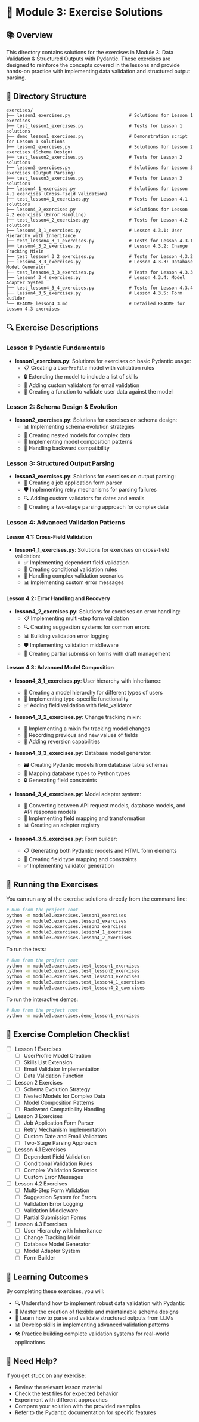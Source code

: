 # 🧪 Module 3: Exercise Solutions

## 📚 Overview

This directory contains solutions for the exercises in Module 3: Data Validation & Structured Outputs with Pydantic. These exercises are designed to reinforce the concepts covered in the lessons and provide hands-on practice with implementing data validation and structured output parsing.

## 📁 Directory Structure

```
exercises/
├── lesson1_exercises.py                      # Solutions for Lesson 1 exercises
├── test_lesson1_exercises.py                 # Tests for Lesson 1 solutions
├── demo_lesson1_exercises.py                 # Demonstration script for Lesson 1 solutions
├── lesson2_exercises.py                      # Solutions for Lesson 2 exercises (Schema Design)
├── test_lesson2_exercises.py                 # Tests for Lesson 2 solutions
├── lesson3_exercises.py                      # Solutions for Lesson 3 exercises (Output Parsing)
├── test_lesson3_exercises.py                 # Tests for Lesson 3 solutions
├── lesson4_1_exercises.py                    # Solutions for Lesson 4.1 exercises (Cross-Field Validation)
├── test_lesson4_1_exercises.py               # Tests for Lesson 4.1 solutions
├── lesson4_2_exercises.py                    # Solutions for Lesson 4.2 exercises (Error Handling)
├── test_lesson4_2_exercises.py               # Tests for Lesson 4.2 solutions
├── lesson4_3_1_exercises.py                  # Lesson 4.3.1: User Hierarchy with Inheritance
├── test_lesson4_3_1_exercises.py             # Tests for Lesson 4.3.1
├── lesson4_3_2_exercises.py                  # Lesson 4.3.2: Change Tracking Mixin
├── test_lesson4_3_2_exercises.py             # Tests for Lesson 4.3.2
├── lesson4_3_3_exercises.py                  # Lesson 4.3.3: Database Model Generator
├── test_lesson4_3_3_exercises.py             # Tests for Lesson 4.3.3
├── lesson4_3_4_exercises.py                  # Lesson 4.3.4: Model Adapter System
├── test_lesson4_3_4_exercises.py             # Tests for Lesson 4.3.4
├── lesson4_3_5_exercises.py                  # Lesson 4.3.5: Form Builder
└── README_lesson4_3.md                       # Detailed README for Lesson 4.3 exercises
```

## 🔍 Exercise Descriptions

### Lesson 1: Pydantic Fundamentals

- **lesson1_exercises.py**: Solutions for exercises on basic Pydantic usage:
  - 📋 Creating a `UserProfile` model with validation rules
  - 🔒 Extending the model to include a list of skills
  - 🧩 Adding custom validators for email validation
  - 🔄 Creating a function to validate user data against the model

### Lesson 2: Schema Design & Evolution

- **lesson2_exercises.py**: Solutions for exercises on schema design:
  - 📊 Implementing schema evolution strategies
  - 🔄 Creating nested models for complex data
  - 🧩 Implementing model composition patterns
  - 📝 Handling backward compatibility

### Lesson 3: Structured Output Parsing

- **lesson3_exercises.py**: Solutions for exercises on output parsing:
  - 📄 Creating a job application form parser
  - 🛡️ Implementing retry mechanisms for parsing failures
  - 🔍 Adding custom validators for dates and emails
  - 🧠 Creating a two-stage parsing approach for complex data

### Lesson 4: Advanced Validation Patterns

#### Lesson 4.1: Cross-Field Validation

- **lesson4_1_exercises.py**: Solutions for exercises on cross-field validation:
  - ✅ Implementing dependent field validation
  - 🔄 Creating conditional validation rules
  - 🧩 Handling complex validation scenarios
  - 📊 Implementing custom error messages

#### Lesson 4.2: Error Handling and Recovery

- **lesson4_2_exercises.py**: Solutions for exercises on error handling:
  - 📋 Implementing multi-step form validation
  - 🔍 Creating suggestion systems for common errors
  - 📊 Building validation error logging
  - 🛡️ Implementing validation middleware
  - 🧩 Creating partial submission forms with draft management

#### Lesson 4.3: Advanced Model Composition

- **lesson4_3_1_exercises.py**: User hierarchy with inheritance:
  - 👤 Creating a model hierarchy for different types of users
  - 🔄 Implementing type-specific functionality
  - ✅ Adding field validation with field_validator

- **lesson4_3_2_exercises.py**: Change tracking mixin:
  - 📝 Implementing a mixin for tracking model changes
  - 🔄 Recording previous and new values of fields
  - 🧩 Adding reversion capabilities

- **lesson4_3_3_exercises.py**: Database model generator:
  - 🗃️ Creating Pydantic models from database table schemas
  - 🔄 Mapping database types to Python types
  - 🔒 Generating field constraints

- **lesson4_3_4_exercises.py**: Model adapter system:
  - 🔄 Converting between API request models, database models, and API response models
  - 🧩 Implementing field mapping and transformation
  - 📊 Creating an adapter registry

- **lesson4_3_5_exercises.py**: Form builder:
  - 📋 Generating both Pydantic models and HTML form elements
  - 🔄 Creating field type mapping and constraints
  - ✅ Implementing validator generation

## 🚀 Running the Exercises

You can run any of the exercise solutions directly from the command line:

```bash
# Run from the project root
python -m module3.exercises.lesson1_exercises
python -m module3.exercises.lesson2_exercises
python -m module3.exercises.lesson3_exercises
python -m module3.exercises.lesson4_1_exercises
python -m module3.exercises.lesson4_2_exercises
```

To run the tests:

```bash
# Run from the project root
python -m module3.exercises.test_lesson1_exercises
python -m module3.exercises.test_lesson2_exercises
python -m module3.exercises.test_lesson3_exercises
python -m module3.exercises.test_lesson4_1_exercises
python -m module3.exercises.test_lesson4_2_exercises
```

To run the interactive demos:

```bash
# Run from the project root
python -m module3.exercises.demo_lesson1_exercises
```

## 📝 Exercise Completion Checklist

- [ ] Lesson 1 Exercises
  - [ ] UserProfile Model Creation
  - [ ] Skills List Extension
  - [ ] Email Validator Implementation
  - [ ] Data Validation Function
- [ ] Lesson 2 Exercises
  - [ ] Schema Evolution Strategy
  - [ ] Nested Models for Complex Data
  - [ ] Model Composition Patterns
  - [ ] Backward Compatibility Handling
- [ ] Lesson 3 Exercises
  - [ ] Job Application Form Parser
  - [ ] Retry Mechanism Implementation
  - [ ] Custom Date and Email Validators
  - [ ] Two-Stage Parsing Approach
- [ ] Lesson 4.1 Exercises
  - [ ] Dependent Field Validation
  - [ ] Conditional Validation Rules
  - [ ] Complex Validation Scenarios
  - [ ] Custom Error Messages
- [ ] Lesson 4.2 Exercises
  - [ ] Multi-Step Form Validation
  - [ ] Suggestion System for Errors
  - [ ] Validation Error Logging
  - [ ] Validation Middleware
  - [ ] Partial Submission Forms
- [ ] Lesson 4.3 Exercises
  - [ ] User Hierarchy with Inheritance
  - [ ] Change Tracking Mixin
  - [ ] Database Model Generator
  - [ ] Model Adapter System
  - [ ] Form Builder

## 🧠 Learning Outcomes

By completing these exercises, you will:
- 🔍 Understand how to implement robust data validation with Pydantic
- 🧩 Master the creation of flexible and maintainable schema designs
- 🔄 Learn how to parse and validate structured outputs from LLMs
- 📊 Develop skills in implementing advanced validation patterns
- 🛠️ Practice building complete validation systems for real-world applications

## 🤔 Need Help?

If you get stuck on any exercise:
- Review the relevant lesson material
- Check the test files for expected behavior
- Experiment with different approaches
- Compare your solution with the provided examples
- Refer to the Pydantic documentation for specific features
